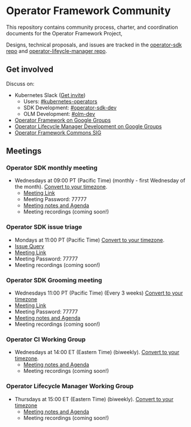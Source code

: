 # Operator Framework Community

This repository contains community process, charter, and coordination documents for the Operator Framework Project,

Designs, technical proposals, and issues are tracked in the [operator-sdk repo](https://github.com/operator-framework/operator-sdk/tree/master/doc) and [operator-lifeycle-manager repo](https://github.com/operator-framework/operator-lifecycle-manager/tree/master/doc/design).

## Get involved

Discuss on:
* Kubernetes Slack ([Get invite](https://slack.k8s.io))
  * Users: [#kubernetes-operators](https://kubernetes.slack.com/messages/kubernetes-operators)
  * SDK Development: [#operator-sdk-dev](https://kubernetes.slack.com/messages/operator-sdk-dev)
  * OLM Development: [#olm-dev](https://kubernetes.slack.com/messages/olm-dev)
* [Operator Framework on Google Groups](https://groups.google.com/forum/#!forum/operator-framework)
* [Operator Lifecycle Manager Development on Google Groups](https://groups.google.com/forum/#!forum/operator-framework-olm-dev)
* [Operator Framework Commons SIG](https://commons.openshift.org/sig/OpenshiftOperators.html)

## Meetings

### Operator SDK monthly meeting

* Wednesdays at 09:00 PT (Pacific Time) (monthly - first Wednesday of the month). [Convert to your timezone](http://www.thetimezoneconverter.com/?t=9:00&tz=PT%20%28Pacific%20Time%29).
  * [Meeting Link](https://zoom.us/j/8415370125)
  * Meeting Password: 77777
  * [Meeting notes and Agenda](https://docs.google.com/document/d/1ujWb-rSJ4JWeHLVxK0WS5ZuSJgeESG42MDeYjSl9Q6U/edit#)
  * Meeting recordings (coming soon!)
  
### Operator SDK issue triage

  * Mondays at 11:00 PT (Pacific Time) [Convert to your timezone](http://www.thetimezoneconverter.com/?t=11:00&tz=PT%20%28Pacific%20Time%29).
  * [Issue Query](https://github.com/operator-framework/operator-sdk/issues?q=is%3Aopen+is%3Aissue+no%3Amilestone+sort%3Acreated-asc)
  * [Meeting Link](https://zoom.us/j/8415370125)
  * Meeting Password: 77777
  * Meeting recordings (coming soon!)
  
### Operator SDK Grooming meeting
  * Wednesdays 11:00 PT (Pacific Time) (Every 3 weeks) [Convert to your timezone](http://www.thetimezoneconverter.com/?t=11:00&tz=PT%20%28Pacific%20Time%29)
  * [Meeting Link](https://zoom.us/j/8415370125)
  * Meeting Password: 77777
  * [Meeting notes and Agenda](https://docs.google.com/document/d/1ujWb-rSJ4JWeHLVxK0WS5ZuSJgeESG42MDeYjSl9Q6U/edit#)
  * Meeting recordings (coming soon!)

### Operator CI Working Group

* Wednesdays at 14:00 ET (Eastern Time) (biweekly). [Convert to your timezone](http://www.thetimezoneconverter.com/?t=11:00&tz=PT%20%28Eastern%20Time%29).
  * [Meeting notes and Agenda](https://docs.google.com/document/d/14aUnEEIYmvUhnIvF_pl86-1BzJj9y6t1xY4ImIHtWXY/edit#)
  * Meeting recordings (coming soon!)

### Operator Lifecycle Manager Working Group

* Thursdays at 15:00 ET (Eastern Time) (biweekly). [Convert to your timezone](https://www.thetimezoneconverter.com/?t=3%3A00%20pm&tz=Eastern%20Time%20(ET)&)
  * [Meeting notes and Agenda](https://docs.google.com/document/d/1Zuv-BoNFSwj10_zXPfaS9LWUQUCak2c8l48d0-AhpBw/edit)
  * Meeting recordings (coming soon!)
